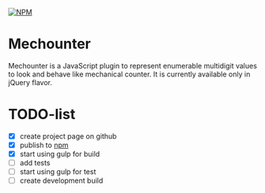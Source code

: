 [![NPM](https://nodei.co/npm-dl/mechounter.png?months=1)](https://nodei.co/npm/mechounter/)

# Mechounter
Mechounter is a JavaScript plugin to represent enumerable multidigit values to look and behave like mechanical counter. It is currently available only in jQuery flavor.

# TODO-list

- [x] create project page on github
- [x] publish to [npm](https://www.npmjs.com)
- [x] start using gulp for build
- [ ] add tests
- [ ] start using gulp for test
- [ ] create development build